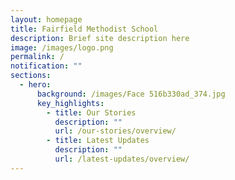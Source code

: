 ```yaml
---
layout: homepage
title: Fairfield Methodist School
description: Brief site description here
image: /images/logo.png
permalink: /
notification: ""
sections:
  - hero:
      background: /images/Face 516b330ad_374.jpg
      key_highlights:
        - title: Our Stories
          description: ""
          url: /our-stories/overview/
        - title: Latest Updates
          description: ""
          url: /latest-updates/overview/
---
```

